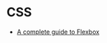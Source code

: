 # CSS
* [A complete guide to Flexbox](https://css-tricks.com/snippets/css/a-guide-to-flexbox/#flexbox-background)
